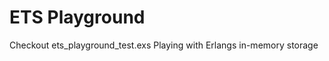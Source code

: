 ETS Playground
=============

Checkout ets_playground_test.exs
Playing with Erlangs in-memory storage
